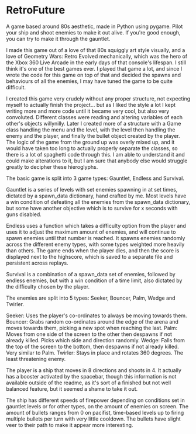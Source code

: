 # RetroFuture
A game based around 80s aesthetic, made in Python using pygame. Pilot your ship and shoot enemies to make it out alive. If you're good enough, you can try to make it through the gauntlet.

I made this game out of a love of that 80s squiggly art style visually, and a love of Geometry Wars: Retro Evolved mechanically, which was the hero of the Xbox 360 Live Arcade in the early days of that console's lifespan. I still think it's one of the best games ever.  I played that game a lot, and since I wrote the code for this game on top of that and decided the spawns and behaviours of all the enemies, I may have tuned the game to be quite difficult.

I created this game very crudely without any proper structure, not expecting myself to actually finish the project... but as I liked the style a lot I kept writing more and more code until it became very cool, but also very convoluted.  Different classes were reading and altering variables of each other's objects willynilly. Later I created more of a structure with a Game class handling the menu and the level, with the level then handling the enemy and the player, and finally the bullet object created by the player.  The logic of the game from the ground up was overly mixed up, and it would have taken too long to actually properly separate the classes, so there is a lot of spaghetti code through this. I am able to understand it and could make alterations to it, but I am sure that anybody else would struggle greatly to decipher these hieroglyphs.

The basic game is split into 3 game types: Gauntlet, Endless and Survival.

Gauntlet is a series of levels with set enemies spawning in at set times, dictated by a spawn_data dictionary, hand crafted by me. Most levels have a win condition of defeating all the enemies from the spawn_data dictionary, but some have another objective which is to survive for x seconds with guns disabled.

Endless uses a function which takes a difficulty option from the player and uses it to adjust the maximum amount of enemies, and will continue to spawn enemies until that number is reached. It spawns enemies randomly across the different enemy types, with some types weighted more heavily than others.  The game ends when the player dies, and then the score is displayed next to the highscore, which is saved to a separate file and persistent across replays.

Survival is a combination of a spawn_data set of enemies, followed by endless enemies, but with a win condition of a time limit, also dictated by the difficulty chosen by the player.

The enemies are split into 5 types: Seeker, Bouncer, Palm, Wedge and Twirler.

Seeker: Uses the player's co-ordinates to always be moving towards them.
Bouncer: Grabs random co-ordinates around the edge of the arena and moves towards them, picking a new spot when reaching the last.
Palm: Moves from one side of the screen to the other then despawns if not already killed. Picks which side and direction randomly.
Wedge: Falls from the top of the screen to the bottom, then despawns if not already killed. Very similar to Palm.
Twirler: Stays in place and rotates 360 degrees. The least threatening enemy.

The player is a ship that moves in 8 directions and shoots in 4. It actually has a booster activated by the spacebar, though this information is not available outside of the readme, as it's sort of a finished but not well balanced feature, but it seemed a shame to take it out.

The ship has different speeds of firepower depending on conditions set in gauntlet levels or for other types, on the amount of enemies on screen.   The amount of bullets ranges from 0 on pacifist, time-based levels up to firing multiple bullets per turn with very little cooldown. The bullets have slight veer to their path to make it appear more interesting.
